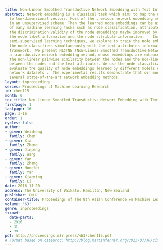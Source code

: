 ```yaml
---
title: Non-Linear Smoothed Transductive Network Embedding with Text Information
abstract: Network embedding is a classical task which aims to map the nodes of a network
  to low-dimensional vectors. Most of the previous network embedding methods are trained
  in an unsupervised scheme. Then the learned node embeddings can be used as inputs
  of many machine learning tasks such as node classification, attribute inference.  However,
  the discrimination validity of the node embeddings maybe improved by considering
  the node label information and the node attribute information.    Inspired by traditional
  semi-supervised learning techniques, we explore to train the node embeddings and
  the node classifiers simultaneously with the text attributes information in a flexible
  framework.  We present NLSTNE (Non-Linear Smoothed Transductive Network Embedding),
  a transductive network embedding method, whose embeddings are enhanced by modeling
  the non-linear pairwise similarity between the nodes and the non-linear relationship
  between the nodes and the text attributes. We use the node classification task to
  evaluate the quality of node embeddings learned by different models on four real-world
  network datasets .  The experimental results demonstrate that our model outperforms
  several state-of-the-art network embedding methods.
layout: inproceedings
series: Proceedings of Machine Learning Research
id: chen115
month: 0
tex_title: Non-Linear Smoothed Transductive Network Embedding with Text Information
firstpage: 1
lastpage: 16
page: 1-16
order: 1
cycles: false
author:
- given: Weizheng
  family: Chen
- given: Xia
  family: Zhang
- given: Jinpeng
  family: Wang
- given: Yan
  family: Zhang
- given: Hongfei
  family: Yan
- given: Xiaoming
  family: Li
date: 2016-11-20
address: The University of Waikato, Hamilton, New Zealand
publisher: PMLR
container-title: Proceedings of The 8th Asian Conference on Machine Learning
volume: '63'
genre: inproceedings
issued:
  date-parts:
  - 2016
  - 11
  - 20
pdf: http://proceedings.mlr.press/v63/chen115.pdf
# Format based on citeproc: http://blog.martinfenner.org/2013/07/30/citeproc-yaml-for-bibliographies/
---
```

